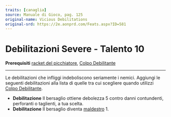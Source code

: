 ```yaml
---
traits: [canaglia]
source: Manuale di Gioco, pag. 125
original-name: Vicious Debilitations
original-srd: https://2e.aonprd.com/Feats.aspx?ID=581
---
```


# Debilitazioni Severe - Talento 10

**Prerequisiti** [racket del picchiatore](/classi/canaglia/racket/picchiatore),
[Colpo Debilitante](/classi/canaglia#colpo-debilitante)

---

Le debilitazioni che infliggi indeboliscono seriamente i nemici. Aggiungi le
seguenti debilitazioni alla lista di quelle tra cui scegliere quando utilizzi
[Colpo Debilitante](/azioni/classe/colpo-debilitante).

- **Debilitazione** Il bersaglio ottiene debolezza 5 contro danni contundenti,
  perforanti o taglienti, a tua scelta.
- **Debilitazione** Il bersaglio diventa [maldestro](/condizioni/maldestro) 1.
